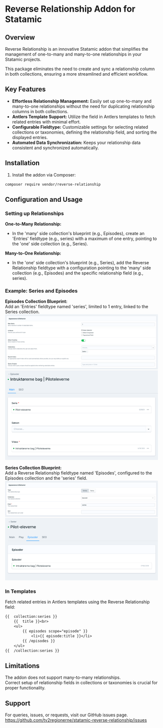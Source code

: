 # Reverse Relationship Addon for Statamic

## Overview
Reverse Relationship is an innovative Statamic addon that simplifies the management of one-to-many and many-to-one relationships in your Statamic projects. 

This package eliminates the need to create and sync a relationship column in both collections, ensuring a more streamlined and efficient workflow.

## Key Features

- **Effortless Relationship Management:** Easily set up one-to-many and many-to-one relationships without the need for duplicating relationship columns in both collections.
- **Antlers Template Support:** Utilize the field in Antlers templates to fetch related entries with minimal effort.
- **Configurable Fieldtype:** Customizable settings for selecting related collections or taxonomies, defining the relationship field, and sorting the displayed entries.
- **Automated Data Synchronization:** Keeps your relationship data consistent and synchronized automatically.

## Installation

1. Install the addon via Composer:
```bash
composer require vendor/reverse-relationship
```

## Configuration and Usage

### Setting up Relationships
**One-to-Many Relationship:**
- In the 'many' side collection's blueprint (e.g., Episodes), create an 'Entries' fieldtype (e.g., series) with a maximum of one entry, pointing to the 'one' side collection (e.g., Series).

**Many-to-One Relationship:**
- In the 'one' side collection's blueprint (e.g., Series), add the Reverse Relationship fieldtype with a configuration pointing to the 'many' side collection (e.g., Episodes) and the specific relationship field (e.g., series).

### Example: Series and Episodes
**Episodes Collection Blueprint:**  
Add an 'Entries' fieldtype named 'series', limited to 1 entry, linked to the Series collection.
<img src="images/episodes-blueprint.png">
<img src="images/episode.png">

**Series Collection Blueprint:**  
Add a Reverse Relationship fieldtype named 'Episodes', configured to the Episodes collection and the 'series' field.
<img src="images/series-blueprint.png">
<img src="images/series.png">

### In Templates
Fetch related entries in Antlers templates using the Reverse Relationship field:
```antlers
{{  collection:series }}
    {{  title }}<br>
    <ul>
        {{ episodes scope="episode" }}
            <li>{{ episode:title }}</li>
        {{ /episodes }}
    </ul>
{{  /collection:series }}
```

## Limitations
The addon does not support many-to-many relationships.  
Correct setup of relationship fields in collections or taxonomies is crucial for proper functionality.

## Support
For queries, issues, or requests, visit our GitHub issues page.  
https://github.com/tv2regionerne/statamic-reverse-relationship/issues
